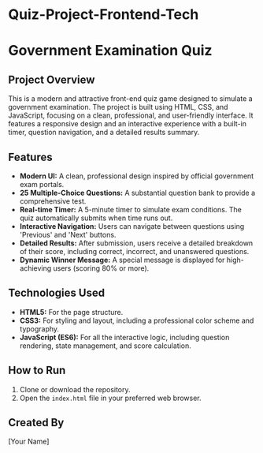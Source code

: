 # Quiz-Project-Frontend-Tech

# Government Examination Quiz

## Project Overview
This is a modern and attractive front-end quiz game designed to simulate a government examination. The project is built using HTML, CSS, and JavaScript, focusing on a clean, professional, and user-friendly interface. It features a responsive design and an interactive experience with a built-in timer, question navigation, and a detailed results summary.

## Features
- **Modern UI:** A clean, professional design inspired by official government exam portals.
- **25 Multiple-Choice Questions:** A substantial question bank to provide a comprehensive test.
- **Real-time Timer:** A 5-minute timer to simulate exam conditions. The quiz automatically submits when time runs out.
- **Interactive Navigation:** Users can navigate between questions using 'Previous' and 'Next' buttons.
- **Detailed Results:** After submission, users receive a detailed breakdown of their score, including correct, incorrect, and unanswered questions.
- **Dynamic Winner Message:** A special message is displayed for high-achieving users (scoring 80% or more).

## Technologies Used
- **HTML5:** For the page structure.
- **CSS3:** For styling and layout, including a professional color scheme and typography.
- **JavaScript (ES6):** For all the interactive logic, including question rendering, state management, and score calculation.

## How to Run
1. Clone or download the repository.
2. Open the `index.html` file in your preferred web browser.

## Created By
[Your Name]
